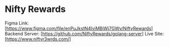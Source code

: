 # Nifty Rewards

Figma Link: [https://www.figma.com/file/enPuJkstN4IviMBiWj7GWv/NiftyRewards]
Backend Server: [https://github.com/NiftyRewards/golang-server]
Live Site: [https://www.niftyr3wrds.com/]
